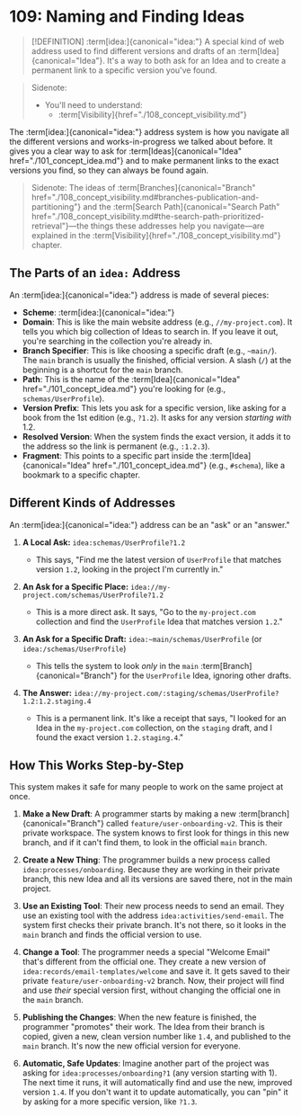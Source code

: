 # 109: Naming and Finding Ideas

> [!DEFINITION] :term[idea:]{canonical="idea:"}
> A special kind of web address used to find different versions and drafts of an :term[Idea]{canonical="Idea"}. It's a way to both ask for an Idea and to create a permanent link to a specific version you've found.

> Sidenote:
> - You'll need to understand:
>   - :term[Visibility]{href="./108_concept_visibility.md"}

The :term[idea:]{canonical="idea:"} address system is how you navigate all the different versions and works-in-progress we talked about before. It gives you a clear way to ask for :term[Ideas]{canonical="Idea" href="./101_concept_idea.md"} and to make permanent links to the exact versions you find, so they can always be found again.

> Sidenote:
> The ideas of :term[Branches]{canonical="Branch" href="./108_concept_visibility.md#branches-publication-and-partitioning"} and the :term[Search Path]{canonical="Search Path" href="./108_concept_visibility.md#the-search-path-prioritized-retrieval"}—the things these addresses help you navigate—are explained in the :term[Visibility]{href="./108_concept_visibility.md"} chapter.

## The Parts of an `idea:` Address

An :term[idea:]{canonical="idea:"} address is made of several pieces:

- **Scheme**: :term[idea:]{canonical="idea:"}
- **Domain**: This is like the main website address (e.g., `//my-project.com`). It tells you which big collection of Ideas to search in. If you leave it out, you're searching in the collection you're already in.
- **Branch Specifier**: This is like choosing a specific draft (e.g., `~main/`). The `main` branch is usually the finished, official version. A slash (`/`) at the beginning is a shortcut for the `main` branch.
- **Path**: This is the name of the :term[Idea]{canonical="Idea" href="./101_concept_idea.md"} you're looking for (e.g., `schemas/UserProfile`).
- **Version Prefix**: This lets you ask for a specific version, like asking for a book from the 1st edition (e.g., `?1.2`). It asks for any version *starting with* 1.2.
- **Resolved Version**: When the system finds the exact version, it adds it to the address so the link is permanent (e.g., `:1.2.3`).
- **Fragment**: This points to a specific part inside the :term[Idea]{canonical="Idea" href="./101_concept_idea.md"} (e.g., `#schema`), like a bookmark to a specific chapter.

## Different Kinds of Addresses

An :term[idea:]{canonical="idea:"} address can be an "ask" or an "answer."

1.  **A Local Ask:** `idea:schemas/UserProfile?1.2`
    - This says, "Find me the latest version of `UserProfile` that matches version `1.2`, looking in the project I'm currently in."

2.  **An Ask for a Specific Place:** `idea://my-project.com/schemas/UserProfile?1.2`
    - This is a more direct ask. It says, "Go to the `my-project.com` collection and find the `UserProfile` Idea that matches version `1.2`."

3.  **An Ask for a Specific Draft:** `idea:~main/schemas/UserProfile` (or `idea:/schemas/UserProfile`)
    - This tells the system to look *only* in the `main` :term[Branch]{canonical="Branch"} for the `UserProfile` Idea, ignoring other drafts.

4.  **The Answer:** `idea://my-project.com/:staging/schemas/UserProfile?1.2:1.2.staging.4`
    - This is a permanent link. It's like a receipt that says, "I looked for an Idea in the `my-project.com` collection, on the `staging` draft, and I found the exact version `1.2.staging.4`."

## How This Works Step-by-Step

This system makes it safe for many people to work on the same project at once.

1.  **Make a New Draft**: A programmer starts by making a new :term[branch]{canonical="Branch"} called `feature/user-onboarding-v2`. This is their private workspace. The system knows to first look for things in this new branch, and if it can't find them, to look in the official `main` branch.

2.  **Create a New Thing**: The programmer builds a new process called `idea:processes/onboarding`. Because they are working in their private branch, this new Idea and all its versions are saved there, not in the main project.

3.  **Use an Existing Tool**: Their new process needs to send an email. They use an existing tool with the address `idea:activities/send-email`. The system first checks their private branch. It's not there, so it looks in the `main` branch and finds the official version to use.

4.  **Change a Tool**: The programmer needs a special "Welcome Email" that's different from the official one. They create a new version of `idea:records/email-templates/welcome` and save it. It gets saved to their private `feature/user-onboarding-v2` branch. Now, their project will find and use *their* special version first, without changing the official one in the `main` branch.

5.  **Publishing the Changes**: When the new feature is finished, the programmer "promotes" their work. The Idea from their branch is copied, given a new, clean version number like `1.4`, and published to the `main` branch. It's now the new official version for everyone.

6.  **Automatic, Safe Updates**: Imagine another part of the project was asking for `idea:processes/onboarding?1` (any version starting with 1). The next time it runs, it will automatically find and use the new, improved version `1.4`. If you don't want it to update automatically, you can "pin" it by asking for a more specific version, like `?1.3`.